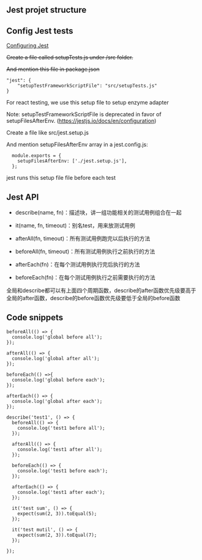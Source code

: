## Jest projet structure


## Config Jest tests
[Configuring Jest](https://jestjs.io/docs/en/configuration)

~~Create a file called setupTests.js under /src folder.~~

~~And mention this file in package.json~~

```
"jest": {
    "setupTestFrameworkScriptFile": "src/setupTests.js"
}
```
For react testing, we use this setup file to setup enzyme adapter

Note: setupTestFrameworkScriptFile is deprecated in favor of setupFilesAfterEnv.
(https://jestjs.io/docs/en/configuration)

Create a file like src/jest.setup.js

And mention setupFilesAfterEnv array in a jest.config.js:
```
  module.exports = {
    setupFilesAfterEnv: ['./jest.setup.js'],
  };
```
jest runs this setup file file before each test

## Jest API
- describe(name, fn)：描述块，讲一组功能相关的测试用例组合在一起
- it(name, fn, timeout)：别名test，用来放测试用例

- afterAll(fn, timeout)：所有测试用例跑完以后执行的方法
- beforeAll(fn, timeout)：所有测试用例执行之前执行的方法
- afterEach(fn)：在每个测试用例执行完后执行的方法
- beforeEach(fn)：在每个测试用例执行之前需要执行的方法

全局和describe都可以有上面四个周期函数，describe的after函数优先级要高于全局的after函数，describe的before函数优先级要低于全局的before函数

## Code snippets
```
beforeAll(() => {
  console.log('global before all');
});

afterAll(() => {
  console.log('global after all');
});

beforeEach(() =>{
  console.log('global before each');
});

afterEach(() => {
  console.log('global after each');
});

describe('test1', () => {
  beforeAll(() => {
    console.log('test1 before all');
  });
  
  afterAll(() => {
    console.log('test1 after all');
  });
  
  beforeEach(() => {
    console.log('test1 before each');
  });
  
  afterEach(() => {
    console.log('test1 after each');
  });
  
  it('test sum', () => {
    expect(sum(2, 3)).toEqual(5);
  });
  
  it('test mutil', () => {
    expect(sum(2, 3)).toEqual(7);
  });
  
});
```